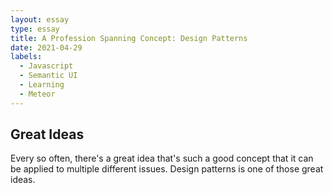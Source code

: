 ```yaml
---
layout: essay
type: essay
title: A Profession Spanning Concept: Design Patterns
date: 2021-04-29
labels:
  - Javascript
  - Semantic UI
  - Learning
  - Meteor
---
```


## Great Ideas

Every so often, there's a great idea that's such a good concept that it can be applied to multiple different issues.  Design patterns is one of those great ideas.

